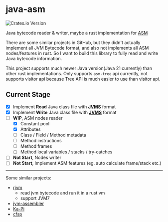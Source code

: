 # java-asm

![Crates.io Version](https://img.shields.io/crates/v/java_asm)

Java bytecode reader & writer, maybe a rust implementation for [ASM](https://gitlab.ow2.org/asm/asm)

There are some similar projects in GitHub, but they didn't actually implement all JVM Bytecode format, and also not
implements all ASM nodes/features in rust. 
So I want to build this library to fully read and write Java bytecode information.

This project supports much newer Java version(Java 21 currently) than other rust implementations. Only supports 
`asm-tree` api currently, not supports visitor api because Tree API is much easier to use than visitor api.

## Current Stage

- [x] Implement **Read** Java class file with **[JVMS](https://docs.oracle.com/javase/specs/jvms/se21/html/jvms-4.html)** format
- [x] Implement **Write** Java class file with **[JVMS](https://docs.oracle.com/javase/specs/jvms/se21/html/jvms-4.html)** format
- [ ] **WIP**, ASM nodes reader
  - [x] Constant pool
  - [x] Attributes
  - [ ] Class / Field / Method metadata
  - [ ] Method instructions
  - [ ] Method frames
  - [ ] Method local variables / stacks / try-catches
- [ ] **Not Start**, Nodes writer
- [ ] **Not Start**, Implement ASM features (eg. auto calculate frame/stack etc.)

---

Some similar projects:

- [rjvm](https://github.com/andreabergia/rjvm)
  - read jvm bytecode and run it in a rust vm
  - support JVM7
- [jvm-assembler](https://github.com/kenpratt/jvm-assembler)
- [Ka-Pi](https://github.com/ChAoSUnItY/Ka-Pi)
- [cfsp](https://github.com/ChAoSUnItY/cfsp)


